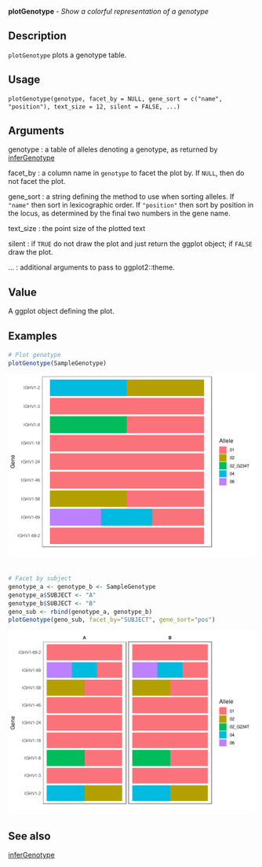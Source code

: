 **plotGenotype** - *Show a colorful representation of a genotype*

Description
--------------------

`plotGenotype` plots a genotype table.


Usage
--------------------
```
plotGenotype(genotype, facet_by = NULL, gene_sort = c("name",
"position"), text_size = 12, silent = FALSE, ...)
```

Arguments
-------------------

genotype
:   a table of alleles denoting a genotype, as returned by
[inferGenotype](inferGenotype.md)

facet_by
:   a column name in `genotype` to facet the plot by. 
If `NULL`, then do not facet the plot.

gene_sort
:   a string defining the method to use when sorting alleles.
If `"name"` then sort in lexicographic order. If
`"position"` then sort by position in the locus, as
determined by the final two numbers in the gene name.

text_size
:   the point size of the plotted text

silent
:   if `TRUE` do not draw the plot and just return the ggplot
object; if `FALSE` draw the plot.

...
:   additional arguments to pass to ggplot2::theme.




Value
-------------------

A ggplot object defining the plot.



Examples
-------------------

```R
# Plot genotype
plotGenotype(SampleGenotype)

```

![2](plotGenotype-2.png)

```R

# Facet by subject
genotype_a <- genotype_b <- SampleGenotype
genotype_a$SUBJECT <- "A"
genotype_b$SUBJECT <- "B"
geno_sub <- rbind(genotype_a, genotype_b)
plotGenotype(geno_sub, facet_by="SUBJECT", gene_sort="pos")
```

![4](plotGenotype-4.png)


See also
-------------------

[inferGenotype](inferGenotype.md)



